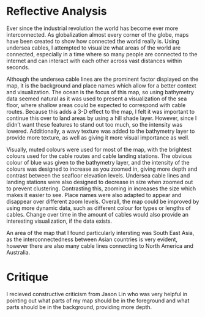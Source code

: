 # Reflective Analysis
Ever since the industrial revolution the world has become ever more interconnected. As globalization almost every corner of the globe, maps have been created to show how connected the world really is. Using undersea cables, I attempted to visualize what areas of the world are connected, especially in a time where so many people are connected to the internet and can interact with each other across vast distances within seconds. 

Although the undersea cable lines are the prominent factor displayed on the map, it is the background and place names which allow for a better context and visualization. The ocean is the focus of this map, so using bathymetry data seemed natural as it was used to present a visualization of the sea floor, where shallow areas could be expected to correspond with cable routes. Because this adds a 3-D effect to the map, I felt it was important to continue this over to land areas by using a hill shade layer. However, since I didn’t want these features to stand out too much, so the intensity was lowered. Additionally, a wavy texture was added to the bathymetry layer to provide more texture, as well as giving it more visual importance as well. 

Visually, muted colours were used for most of the map, with the brightest colours used for the cable routes and cable landing stations. The obvious colour of blue was given to the bathymetry layer, and the intensity of the colours was designed to increase as you zoomed in, giving more depth and contrast between the seafloor elevation levels. Undersea cable lines and landing stations were also designed to decrease in size when zoomed out to prevent clustering. Contrasting this, zooming in increases the size which makes it easier to see. Place names were also adapted to appear and disappear over different zoom levels. Overall, the map could be improved by using more dynamic data, such as different colour for types or lengths of cables. Change over time in the amount of cables would also provide an interesting visualization, if the data exists. 

An area of the map that I found particularly intersting was South East Asia, as the interconnectedness between Asian countries is very evident, however there are also many cable lines connecting to North America and Australia. 

# Critique
I recieved constructive criticism from Jason Lin who was very helpful in pointing out what parts of my map should be in the foreground and what parts should be in the background, providing more depth. 

